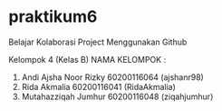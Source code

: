 # praktikum6
Belajar Kolaborasi Project Menggunakan Github

Kelompok 4 (Kelas B)
NAMA KELOMPOK :
1. Andi Ajsha Noor Rizky 60200116064 (ajshanr98)
2. Rida Akmalia 60200116041 (RidaAkmalia)
3. Mutahazziqah Jumhur 60200116048 (ziqahjumhur)
